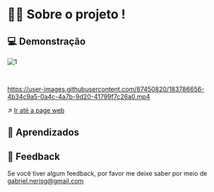 
# 🧑‍💻 Sobre o projeto !




## 💻 Demonstração

![1](https://user-images.githubusercontent.com/87450820/183786497-1794813d-de5d-4ff8-b4e5-018f420aa91a.png)

<br>

https://user-images.githubusercontent.com/87450820/183786656-4b34c9a5-0a4c-4a7b-9d20-41799f7c26a0.mp4




↗️ <a href="https://gabriel-neriss.github.io/SpaceCrem-Mobile-First/">Ir até a page web </a>

## 🧠 Aprendizados


## 👀 Feedback

Se você tiver algum feedback, por favor me deixe saber por meio de gabriel.nerisg@gmail.com